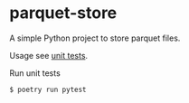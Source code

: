 # parquet-store

A simple Python project to store parquet files.

Usage see [unit tests](tests/).

Run unit tests

```
$ poetry run pytest
```
